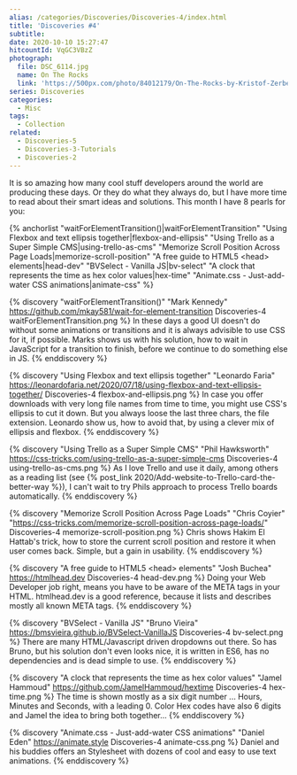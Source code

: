 ```yaml
---
alias: /categories/Discoveries/Discoveries-4/index.html
title: 'Discoveries #4'
subtitle:
date: 2020-10-10 15:27:47
hitcountId: VqGC3VBzZ
photograph:
  file: DSC_6114.jpg
  name: On The Rocks
  link: 'https://500px.com/photo/84012179/On-The-Rocks-by-Kristof-Zerbe/'
series: Discoveries
categories:
  - Misc
tags:
  - Collection
related:
  - Discoveries-5
  - Discoveries-3-Tutorials
  - Discoveries-2
---
```

It is so amazing how many cool stuff developers around the world are producing these days. Or they do what they always do, but I have more time to read about their smart ideas and solutions. This month I have 8 pearls for you:

{% anchorlist 
  "waitForElementTransition()|waitForElementTransition" 
  "Using Flexbox and text ellipsis together|flexbox-and-ellipsis" 
  "Using Trello as a Super Simple CMS|using-trello-as-cms" 
  "Memorize Scroll Position Across Page Loads|memorize-scroll-position" 
  "A free guide to HTML5 &lt;head&gt; elements|head-dev" 
  "BVSelect - Vanilla JS|bv-select" 
  "A clock that represents the time as hex color values|hex-time" 
  "Animate.css - Just-add-water CSS animations|animate-css"
%}
<!-- more -->

{% discovery "waitForElementTransition()" "Mark Kennedy" https://github.com/mkay581/wait-for-element-transition Discoveries-4 waitForElementTransition.png %}
  In these days a good UI doesn't do without some animations or transitions and it is always advisible to use CSS for it, if possible. Marks shows us with his solution, how to wait in JavaScript for a transition to finish, before we continue to do something else in JS.
{% enddiscovery %}

{% discovery "Using Flexbox and text ellipsis together" "Leonardo Faria" https://leonardofaria.net/2020/07/18/using-flexbox-and-text-ellipsis-together/ Discoveries-4 flexbox-and-ellipsis.png %}
  In case you offer downloads with very long file names from time to time, you might use CSS's ellipsis to cut it down. But you always loose the last three chars, the file extension. Leonardo show us, how to avoid that, by using a clever mix of ellipsis and flexbox.
{% enddiscovery %}

{% discovery "Using Trello as a Super Simple CMS" "Phil Hawksworth" https://css-tricks.com/using-trello-as-a-super-simple-cms Discoveries-4 using-trello-as-cms.png %}
  As I love Trello and use it daily, among others as a reading list (see {% post_link 2020/Add-website-to-Trello-card-the-better-way %}), I can't wait to try Phils approach to process Trello boards automatically.
{% enddiscovery %}

{% discovery "Memorize Scroll Position Across Page Loads" "Chris Coyier" "https://css-tricks.com/memorize-scroll-position-across-page-loads/" Discoveries-4 memorize-scroll-position.png %}
  Chris shows Hakim El Hattab's trick, how to store the current scroll position and restore it when user comes back. Simple, but a gain in usability.
{% enddiscovery %}

{% discovery "A free guide to HTML5 &lt;head&gt; elements" "Josh Buchea" https://htmlhead.dev Discoveries-4 head-dev.png %}
  Doing your Web Developer job right, means you have to be aware of the META tags in your HTML. htmlhead.dev is a good reference, because it lists and describes mostly all known META tags.
{% enddiscovery %}

{% discovery "BVSelect - Vanilla JS" "Bruno Vieira" https://bmsvieira.github.io/BVSelect-VanillaJS Discoveries-4 bv-select.png %}
  There are many HTML/Javascript driven dropdowns out there. So has Bruno, but his solution don't even looks nice, it is written in ES6, has no dependencies and is dead simple to use.
{% enddiscovery %}

{% discovery "A clock that represents the time as hex color values" "Jamel Hammoud" https://github.com/JamelHammoud/hextime Discoveries-4 hex-time.png %}
  The time is shown mostly as a six digit number ... Hours, Minutes and Seconds, with a leading 0. Color Hex codes have also 6 digits and Jamel  the idea to bring both together...
{% enddiscovery %}

{% discovery "Animate.css - Just-add-water CSS animations" "Daniel Eden" https://animate.style Discoveries-4 animate-css.png %}
  Daniel and his buddies offers an Stylesheet with dozens of cool and easy to use text animations.
{% enddiscovery %}